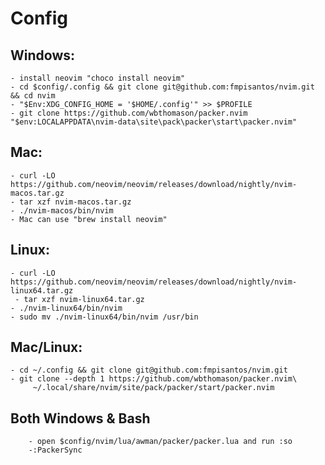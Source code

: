 # Config
## Windows: 
    - install neovim "choco install neovim"
    - cd $config/.config && git clone git@github.com:fmpisantos/nvim.git && cd nvim
    - "$Env:XDG_CONFIG_HOME = '$HOME/.config'" >> $PROFILE
    - git clone https://github.com/wbthomason/packer.nvim "$env:LOCALAPPDATA\nvim-data\site\pack\packer\start\packer.nvim"
## Mac:
    - curl -LO https://github.com/neovim/neovim/releases/download/nightly/nvim-macos.tar.gz
    - tar xzf nvim-macos.tar.gz
    - ./nvim-macos/bin/nvim
    - Mac can use "brew install neovim"
## Linux:
    - curl -LO https://github.com/neovim/neovim/releases/download/nightly/nvim-linux64.tar.gz
     - tar xzf nvim-linux64.tar.gz
    - ./nvim-linux64/bin/nvim
    - sudo mv ./nvim-linux64/bin/nvim /usr/bin 
## Mac/Linux:
    - cd ~/.config && git clone git@github.com:fmpisantos/nvim.git
    - git clone --depth 1 https://github.com/wbthomason/packer.nvim\
         ~/.local/share/nvim/site/pack/packer/start/packer.nvim
## Both Windows & Bash
        - open $config/nvim/lua/awman/packer/packer.lua and run :so 
        -:PackerSync 

